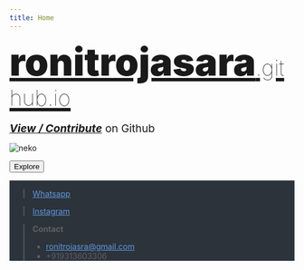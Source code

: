 ```yaml
---
title: Home
---
```

<p style="margin-bottom:0px; !important">
<span style="font-size:7vw !important;font-weight: 1000;margin-top: 0px !important;margin-bottom: 0px !important;"><a href="https://ronitrojasara.github.io/">ronitrojasara<span style="font-size: 4vw;font-weight: 1;">.github.io</span></a></span>
</p>
<p style="margin-bottom: 0px;font-size:2vw"><a href="https://github.com/ronitrojasara/ronitrojasara.github.io"><em><strong>View / Contribute</strong></em></a> on Github</p>

![neko](https://ronitrojasara.github.io/webmage.svg)

<!-- ### [Explore](https://ronitrojasara.github.io/posts/) -->
<form>
 <a href="https://ronitrojasara.github.io/pages/"><input type="button" value="Explore"></a>
</form>
<div style="background-color:rgb(44, 51, 59);">
<hr style="background-color: rgb(68, 77, 86);">
<blockquote style="border-left: 0.25em solid rgb(68, 77, 86);">
<p><a href="https://wa.me/+919313603306" style="color:rgb(96, 153, 224);">Whatsapp</a></p>
</blockquote>
<blockquote style="border-left: 0.25em solid rgb(68, 77, 86);">
<p><a href="https://www.instagram.com/_8023672/" style="color:rgb(96, 153, 224);">Instagram</a></p>
</blockquote>
<blockquote style="border-left: 0.25em solid rgb(68, 77, 86);">
<p><strong>Contact</strong></p>
<ul>
<li><a href="mailto:ronitrojasra@gmail.com" style="color:rgb(96, 153, 224);">ronitrojasra@gmail.com</a></li>
<li>+919313603306</li>
</ul>
</blockquote>
</div>
<!-- <div style="background-color:rgb(44, 51, 59);">
 
___

> [Whatsapp](https://wa.me/+919313603306)

> [Instagram](https://www.instagram.com/_8023672/)

> **Contact**
> - ronitrojasra@gmail.com
> - +919313603306
</div> -->
